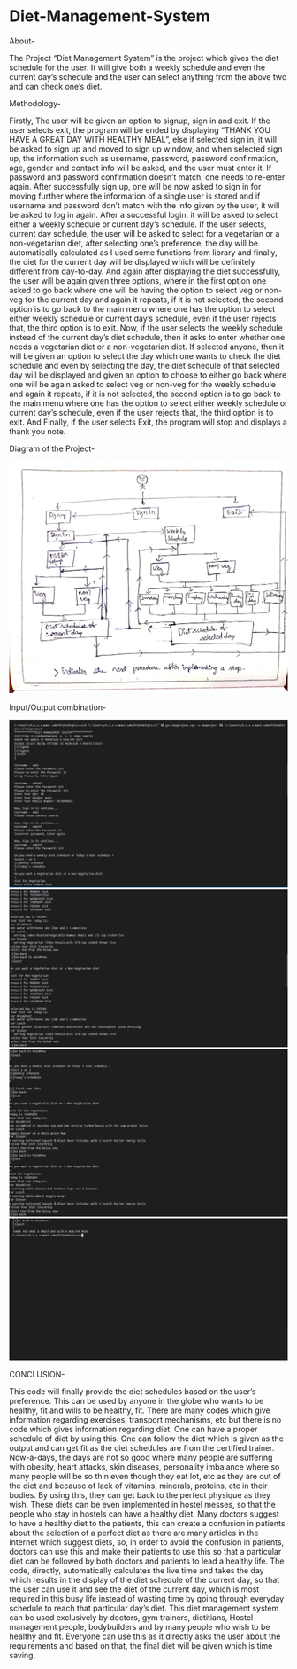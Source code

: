 # Diet-Management-System

About- 
    
   The Project “Diet Management System” is the project which gives the diet schedule for the user. It will give both a weekly schedule and even the current day’s schedule and the user can select anything from the above two and can check one’s diet. 
    
    
Methodology-
     
     
   Firstly, The user will be given an option to signup, sign in and exit. If the user selects exit, the program will be ended by displaying “THANK YOU HAVE A GREAT DAY WITH HEALTHY MEAL”, else if selected sign in, it will be asked to sign up and moved to sign up window, and when selected sign up, the information such as username, password, password confirmation, age, gender and contact info will be asked, and the user must enter it. If password and password confirmation doesn’t match, one needs to re-enter again. After successfully sign up, one will be now asked to sign in for moving further where the information of a single user is stored and if username and password don’t match with the info given by the user, it will be asked to log in again. After a successful login, it will be asked to select either a weekly schedule or current day’s schedule. If the user selects, current day schedule, the user will be asked to select for a vegetarian or a non-vegetarian diet, after selecting one’s preference, the day will be automatically calculated as I used some functions from <ctime> library and finally, the diet for the current day will be displayed which will be definitely different from day-to-day. And again after displaying the diet successfully, the user will be again given three options, where in the first option one asked to go back where one will be having the option to select veg or non-veg for the current day and again it repeats, if it is not selected, the second option is to go back to the main menu where one has the option to select either weekly schedule or current day’s schedule, even if the user rejects that, the third option is to exit. Now, if the user selects the weekly schedule instead of the current day’s diet schedule, then it asks to enter whether one needs a vegetarian diet or a non-vegetarian diet. If selected anyone, then it will be given an option to select the day which one wants to check the diet schedule and even by selecting the day, the diet schedule of that selected day will be displayed and given an option to choose to either go back where one will be again asked to select veg or non-veg for the weekly schedule and again it repeats, if it is not selected, the second option is to go back to the main menu where one has the option to select either weekly schedule or current day’s schedule, even if the user rejects that, the third option is to exit. And Finally, if the user selects Exit, the program will stop and displays a thank you note. 


Diagram of the Project-


<img src = "c++/abc.jpg">

Input/Output combination-


<img src = "c++/1.jpg">
<img src = "c++/2.jpg">
<img src = "c++/4.jpg">
<img src = "c++/5.jpg">



CONCLUSION-
	
   This code will finally provide the diet schedules based on the user’s preference. This can be used by anyone in the globe who wants to be healthy, fit and wills to be healthy, fit. There are many codes which give information regarding exercises, transport mechanisms, etc but there is no code which gives information regarding diet. One can have a proper schedule of diet by using this. One can follow the diet which is given as the output and can get fit as the diet schedules are from the certified trainer. Now-a-days, the days are not so good where many people are suffering with obesity, heart attacks, skin diseases, personality imbalance where so many people will be so thin even though they eat lot, etc as they are out of the diet and because of lack of vitamins, minerals, proteins, etc in their bodies. By using this, they can get back to the perfect physique as they wish. These diets can be even implemented in hostel messes, so that the people who stay in hostels can have a healthy diet. Many doctors suggest to have a healthy diet to the patients, this can create a confusion in patients about the selection of a perfect diet as there are many articles in the internet which suggest diets, so, in order to avoid the confusion in patients, doctors can use this and make their patients to use this so that a particular diet can be followed by both doctors and patients to lead a healthy life. The code, directly, automatically calculates the live time and takes the day which results in the display of the diet schedule of the current day, so that the user can use it and see the diet of the current day, which is most required in this busy life instead of wasting time by going through everyday schedule to reach that particular day’s diet. This diet management system can be used exclusively by doctors, gym trainers, dietitians, Hostel management people, bodybuilders and by many people who wish to be healthy and fit. Everyone can use this as it directly asks the user about the requirements and based on that, the final diet will be given which is time saving. 
